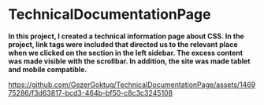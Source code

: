 # TechnicalDocumentationPage
**<p>In this project, I created a technical information page about CSS. In the project, link tags were included that directed us to the relevant place when we clicked on the section in the left sidebar. The excess content was made visible with the scrollbar. In addition, the site was made tablet and mobile compatible.</p>**

https://github.com/GezerGoktug/TechnicalDocumentationPage/assets/146975286/f3d63817-bcd3-464b-bf50-c8c3c3245108



<br>
<br>
<br>
<br>
<br>
<br>

